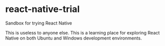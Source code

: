# react-native-trial
Sandbox for trying React Native

This is useless to anyone else.  This is a learning place for exploring React Native on both Ubuntu and Windows development environments.
